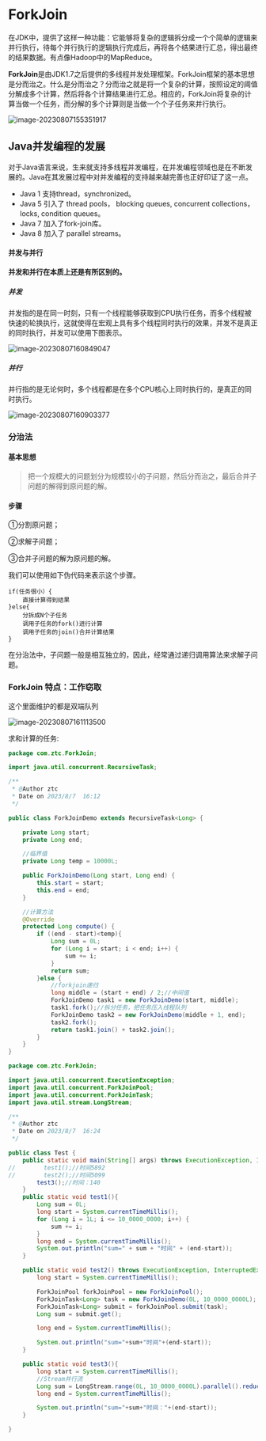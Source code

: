 # **ForkJoin**

在JDK中，提供了这样一种功能：它能够将复杂的逻辑拆分成一个个简单的逻辑来并行执行，待每个并行执行的逻辑执行完成后，再将各个结果进行汇总，得出最终的结果数据。有点像Hadoop中的MapReduce。



**ForkJoin**是由JDK1.7之后提供的多线程并发处理框架。ForkJoin框架的基本思想是分而治之。什么是分而治之？分而治之就是将一个复杂的计算，按照设定的阈值分解成多个计算，然后将各个计算结果进行汇总。相应的，ForkJoin将复杂的计算当做一个任务，而分解的多个计算则是当做一个个子任务来并行执行。

![image-20230807155351917](C:/Users/DELL/AppData/Roaming/Typora/typora-user-images/image-20230807155351917.png)

## Java并发编程的发展

对于Java语言来说，生来就支持多线程并发编程，在并发编程领域也是在不断发展的。Java在其发展过程中对并发编程的支持越来越完善也正好印证了这一点。

- Java 1 支持thread，synchronized。
- Java 5 引入了 thread pools， blocking queues, concurrent collections，locks, condition queues。
- Java 7 加入了fork-join库。
- Java 8 加入了 parallel streams。

#### 并发与并行

**并发和并行在本质上还是有所区别的。**

##### 并发

并发指的是在同一时刻，只有一个线程能够获取到CPU执行任务，而多个线程被快速的轮换执行，这就使得在宏观上具有多个线程同时执行的效果，并发不是真正的同时执行，并发可以使用下图表示。

![image-20230807160849047](C:/Users/DELL/AppData/Roaming/Typora/typora-user-images/image-20230807160849047.png)

##### 并行

并行指的是无论何时，多个线程都是在多个CPU核心上同时执行的，是真正的同时执行。

![image-20230807160903377](C:/Users/DELL/AppData/Roaming/Typora/typora-user-images/image-20230807160903377.png)

### 分治法

#### 基本思想

> 把一个规模大的问题划分为规模较小的子问题，然后分而治之，最后合并子问题的解得到原问题的解。

#### 步骤

①分割原问题；

②求解子问题；

③合并子问题的解为原问题的解。

我们可以使用如下伪代码来表示这个步骤。

```
if(任务很小）{
    直接计算得到结果
}else{
    分拆成N个子任务
    调用子任务的fork()进行计算
    调用子任务的join()合并计算结果
}
```

在分治法中，子问题一般是相互独立的，因此，经常通过递归调用算法来求解子问题。



### ForkJoin 特点：工作窃取

这个里面维护的都是双端队列

![image-20230807161113500](C:/Users/DELL/AppData/Roaming/Typora/typora-user-images/image-20230807161113500.png)

 

求和计算的任务:

```java
package com.ztc.ForkJoin;

import java.util.concurrent.RecursiveTask;

/**
 * @Author ztc
 * Date on 2023/8/7  16:12
 */

public class ForkJoinDemo extends RecursiveTask<Long> {

    private Long start;
    private Long end;

    //临界值
    private Long temp = 10000L;

    public ForkJoinDemo(Long start, Long end) {
        this.start = start;
        this.end = end;
    }

    //计算方法
    @Override
    protected Long compute() {
        if ((end - start)<temp){
            Long sum = 0L;
            for (Long i = start; i < end; i++) {
                sum += i;
            }
            return sum;
        }else {
            //forkjoin递归
            long middle = (start + end) / 2;//中间值
            ForkJoinDemo task1 = new ForkJoinDemo(start, middle);
            task1.fork();//拆分任务，把任务压入线程队列
            ForkJoinDemo task2 = new ForkJoinDemo(middle + 1, end);
            task2.fork();
            return task1.join() + task2.join();
        }
    }
}

```

```java
package com.ztc.ForkJoin;

import java.util.concurrent.ExecutionException;
import java.util.concurrent.ForkJoinPool;
import java.util.concurrent.ForkJoinTask;
import java.util.stream.LongStream;

/**
 * @Author ztc
 * Date on 2023/8/7  16:24
 */

public class Test {
    public static void main(String[] args) throws ExecutionException, InterruptedException {
//        test1();//时间5892
//        test2();//时间5099
        test3();//时间：140
    }
    public static void test1(){
        Long sum = 0L;
        long start = System.currentTimeMillis();
        for (Long i = 1L; i <= 10_0000_0000; i++) {
            sum += i;
        }
        long end = System.currentTimeMillis();
        System.out.println("sum=" + sum + "时间" + (end-start));
    }

    public static void test2() throws ExecutionException, InterruptedException {
        long start = System.currentTimeMillis();

        ForkJoinPool forkJoinPool = new ForkJoinPool();
        ForkJoinTask<Long> task = new ForkJoinDemo(0L, 10_0000_0000L);
        ForkJoinTask<Long> submit = forkJoinPool.submit(task);
        Long sum = submit.get();

        long end = System.currentTimeMillis();

        System.out.println("sum="+sum+"时间"+(end-start));
    }

    public static void test3(){
        long start = System.currentTimeMillis();
        //Stream并行流
        Long sum = LongStream.range(0L, 10_0000_0000L).parallel().reduce(0, Long::sum);
        long end = System.currentTimeMillis();

        System.out.println("sum="+sum+"时间："+(end-start));
    }

}

```

